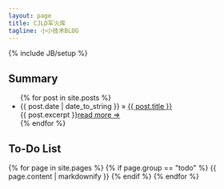 ```yaml
---
layout: page
title: CJLD军火库
tagline: 小小技术BLOG
---
```

{% include JB/setup %}
<div class="posts">
<h2>Summary</h2>
<ul>
  {% for post in site.posts %}
    <li><span>{{ post.date | date_to_string }}</span> &raquo; <a href="{{ BASE_PATH }}{{ post.url }}">{{ post.title }}</a><br>
    <div class="breadcrumb">{{ post.excerpt }}<a class="readMore" href="{{ BASE_PATH }}{{ post.url }}">read more &rArr;</a></div></li>
  {% endfor %}
</ul>
</div>
<div class="ToDoDiv">
<h2>To-Do List</h2>
  <div class="breadcrumb">
    {% for page in site.pages %}
      {% if page.group == "todo" %}
        {{ page.content | markdownify }}
      {% endif %}
    {% endfor %}
  </div>
</div>
